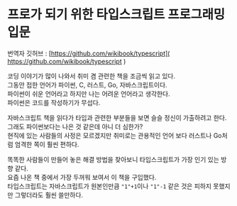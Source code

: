 # 프로가 되기 위한 타입스크립트 프로그래밍 입문

번역자 깃허브 : [https://github.com/wikibook/typescript]( <https://github.com/wikibook/typescript> )  

코딩 이야기가 많이 나와서 취미 겸 관련한 책을 조금씩 읽고 있다.  
그동안 접한 언어가 파이썬, C, 러스트, Go, 자바스크립트이다.  
파이썬이 쉬운 언어라고 하지만 나는 어려운 언어라고 생각한다.  
파이썬은 코드를 작성하기가 무섭다.

자바스크립트 책을 읽다가 타입과 관련한 부분들을 보면 슬슬 정신이 가출하려고 한다.  
그래도 파이썬보다는 나은 것 같은데 아니 더 심한가?    
현직에 있는 사람들의 사정은 모르겠지만 취미로는 관용적인 언어 보다 러스트나 Go처럼 엄격한 쪽이 훨씬 편하다.

똑똑한 사람들이 만들어 놓은 해결 방법을 찾아보니 타입스크립트가 가장 인기 있는 방향 같다.  
요즘 나온 책 중에서 가장 두꺼워 보여서 이 책을 구입했다.  
타입스크립트는 자바스크립트가 원본인만큼 `"1"+1`이나 `"1"-1` 같은 것은 피하지 못했지만 그렇더라도 훨씬 쓸만하다.
